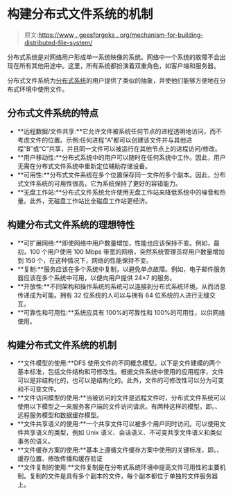 # 构建分布式文件系统的机制

> 原文:[https://www . geesforgeks . org/mechanism-for-building-distributed-file-system/](https://www.geeksforgeeks.org/mechanism-for-building-distributed-file-system/)

分布式系统是对网络用户形成单一系统映像的系统。网络中一个系统的故障不会出现在所有其他用途中。这里，所有系统都扮演着双重角色，如客户端和服务器。

分布式文件系统为[分布式系统](https://www.geeksforgeeks.org/features-of-distributed-operating-system/)的用户提供了类似的抽象，并使他们能够方便地在分布式环境中使用文件。

## **分布式文件系统的特点**

*   **远程数据/文件共享:**它允许文件被系统任何节点的进程透明地访问，而不考虑文件的位置。示例:任何进程“A”都可以创建该文件并与其他进程“B”或“C”共享，并且同一文件可以被运行在其他节点上的进程访问/修改。
*   **用户移动性:**分布式系统中的用户可以随时在任何系统中工作。因此，用户无需在分布式文件系统中重新定位辅助存储设备。
*   **可用性:**分布式文件系统在多个位置保存同一文件的多个副本。因此，分布式文件系统的可用性很高，它为系统保持了更好的容错能力。
*   **无盘工作站:**分布式文件系统允许使用无盘工作站来降低系统中的噪音和热量。此外，无磁盘工作站比全磁盘工作站更经济。

## **构建分布式文件系统的理想特性**

*   **可扩展网络:**即使网络中用户数量增加，性能也应该保持不变。例如，最初，100 个用户使用 100 Mbps 带宽的网络，突然系统管理员将用户数量增加到 150 个，在这种情况下，网络的性能保持不变。
*   **复制:**服务应该在多个系统中复制，以避免单点故障。例如，电子邮件服务器应该在多个系统中可用，以便向用户提供 24×7 的服务。
*   **开放性:**不同架构和操作系统的系统可以连接到分布式系统环境，从而消息传递成为可能。拥有 32 位系统的人可以与拥有 64 位系统的人进行无缝交互。
*   **可靠性和可用性:**系统应具有 100%的可靠性和 100%的可用性，以供网络使用。

## **构建分布式文件系统的机制**

*   **文件模型的使用:**DFS 使用文件的不同概念模型。以下是文件建模的两个基本标准，包括文件结构和可修改性。根据文件系统中使用的应用程序，文件可以是非结构化的，也可以是结构化的。此外，文件的可修改性可以分为可变和不可变文件。
*   **文件访问模型的使用:**当被访问的文件是远程文件时，分布式文件系统可以使用以下模型之一来服务客户端的文件访问请求。有两种这样的模型，即。、远程服务模型和数据缓存模型。
*   **文件共享语义的使用:**一个共享文件可以被多个用户同时访问。可以使用文件共享语义的类型，例如 Unix 语义、会话语义、不可变共享文件语义和类似事务的语义。
*   **文件缓存方案的使用:**基本上遵循文件缓存方案中使用的关键标准，即。、缓存位置、修改传播和缓存验证
*   **文件复制的使用:**文件复制是在分布式系统环境中提高文件可用性的主要机制。复制的文件是具有多个副本的文件，每个副本都位于单独的文件服务器上。